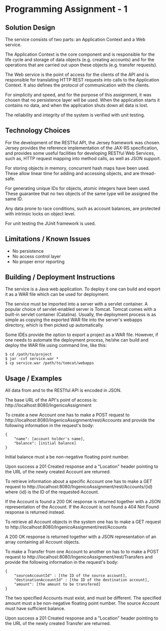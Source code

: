 # Programming Assignment - 1

## Solution Design

The service consists of two parts: an Application Context and a Web service.

The Application Context is the core component and is responsible for the life cycle and storage of data objects (e.g. creating accounts) and for the operations that are carried out upon these objects (e.g. transfer requests).

The Web service is the point of access for the clients of the API and is responsible for translating HTTP REST requests into calls to the Application Context. It also defines the protocol of communication with the clients.

For simplicity and speed, and for the purpose of this assignment, it was chosen that no persistence layer will be used. When the application starts it contains no data, and when the application shuts down all data is lost.

The reliability and integrity of the system is verified with unit testing.
 	
## Technology Choices

For the development of the RESTful API, the Jersey framework was chosen. Jersey provides the reference implementation of the JAX-RS specification, and provides some useful facilities for developing RESTful Web Services, such as, HTTP request mapping into method calls, as well as JSON support.

For storing objects in memory, concurrent hash maps have been used. These allow linear time for adding and accessing objects, and are thread-safe.

For generating unique IDs for objects, atomic integers have been used. These guarantee that no two objects of the same type will be assigned the same ID.

Any data prone to race conditions, such as account balances, are protected with intrinsic locks on object level.

For unit testing the JUnit framework is used.

## Limitations / Known Issues

* No persistence 
* No access control layer
* No proper error reporting

## Building / Deployment Instructions

The service is a Java web application. To deploy it one can build and export it as a WAR file which can be used for deployment.

The service must be imported into a server with a servlet container. A popular choice of servlet-enabled server is Tomcat. Tomcat comes with a built-in servlet container (Catalina). Usually, the deployment process is as simple as copying the exported WAR file into the server's webapps directory, which is then picked up automatically.  

Some IDEs provide the option to export a project as a WAR file. However, if one needs to automate the deployment process, he/she can build and deploy the WAR file using command line, like this:

	$ cd /path/to/project
	$ jar -cvf service.war *
	$ cp service.war /path/to/tomcat/webapps

## Usage / Examples

All data from and to the RESTful API is encoded in JSON.

The base URL of the API's point of access is: http://localhost:8080/IngenicoAssignment

To create a new Account one has to make a POST request to http://localhost:8080/IngenicoAssignment/rest/Accounts and provide the following information in the request's body:

	{
		"name": [account holder's name],
		"balance": [initial balance]
	}

Initial balance must a be non-negative floating point number.

Upon success a 201 Created response and a "Location" header pointing to the URL of the newly created Account are returned.

To retrieve information about a specific Account one has to make a GET request to http://localhost:8080/IngenicoAssignment/rest/Accounts/{id} where {id} is the ID of the requested Account.

If the Account is found a 200 OK response is returned together with a JSON representation of the Account. If the Account is not found a 404 Not Found response is returned instead.

To retrieve all Account objects in the system one has to make a GET request to http://localhost:8080/IngenicoAssignment/rest/Accounts

A 200 OK response is returned together with a JSON representation of an array containing all Account objects.

To make a Transfer from one Account to another on has to to make a POST request to http://localhost:8080/IngenicoAssignment/rest/Transfers and provide the following information in the request's body:

	{
		"sourceAccountId" : [the ID of the source account],
		"destinationAccountId" : [the ID of the destination account],
		"amount": [the amount to be transfered]
	}

The two specified Accounts must exist, and must be different. The specified amount must a be non-negative floating point number. The source Account must have sufficient balance.

Upon success a 201 Created response and a "Location" header pointing to the URL of the newly created Transfer are returned.
